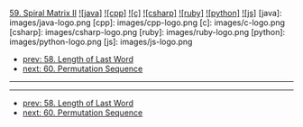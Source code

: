 [59. Spiral Matrix II](https://leetcode.com/problems/spiral-matrix-ii/)
[![java]](https://github.com/leetcode-study-group/leetcode-java-solutions/blob/master/059-spiral-matrix-ii.md)
[![cpp]](https://github.com/leetcode-study-group/leetcode-cpp-solutions/blob/master/059-spiral-matrix-ii.md)
[![c]](https://github.com/leetcode-study-group/leetcode-c-solutions/blob/master/059-spiral-matrix-ii.md)
[![csharp]](https://github.com/leetcode-study-group/leetcode-csharp-solutions/blob/master/059-spiral-matrix-ii.md)
[![ruby]](https://github.com/leetcode-study-group/leetcode-ruby-solutions/blob/master/059-spiral-matrix-ii.md)
[![python]](https://github.com/leetcode-study-group/leetcode-python-solutions/blob/master/059-spiral-matrix-ii.md)
[![js]](https://github.com/leetcode-study-group/leetcode-js-solutions/blob/master/059-spiral-matrix-ii.md)
[java]: images/java-logo.png
[cpp]: images/cpp-logo.png
[c]: images/c-logo.png
[csharp]: images/csharp-logo.png
[ruby]: images/ruby-logo.png
[python]: images/python-logo.png
[js]: images/js-logo.png

- [prev: 58. Length of Last Word](058-length-of-last-word.md)
- [next: 60. Permutation Sequence](060-permutation-sequence.md)

---


---

- [prev: 58. Length of Last Word](058-length-of-last-word.md)
- [next: 60. Permutation Sequence](060-permutation-sequence.md)
